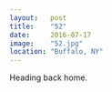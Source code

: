 ```yaml
---
layout:   post
title:    "52"
date:     2016-07-17
image:    "52.jpg"
location: "Buffalo, NY"
---
```


Heading back home.
